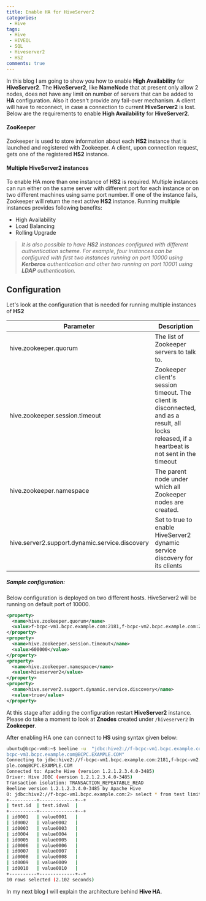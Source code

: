 ```yaml
---
title: Enable HA for HiveServer2
categories: 
 - Hive
tags:
 - Hive
 - HIVEQL
 - SQL
 - Hiveserver2
 - HS2
comments: true
---
```

In this blog I am going to show you how to enable **High Availability** for **HiveServer2**. The **HiveServer2**, like **NameNode** that at present only allow 2 nodes, does not have any limit on number of servers that can be added to **HA** configuration. Also it doesn't provide any fail-over mechanism. A client will have to reconnect, in case a connection to current **HiveServer2** is lost. Below are the requirements to enable **High Availability** for **HiveServer2**.
<!--more-->

#### ZooKeeper
Zookeeper is used to store information about each **HS2** instance that is launched and registered with Zookeeper. A client, upon connection request, gets one of the registered **HS2** instance.

#### Multiple HiveServer2 instances 
To enable HA more than one instance of **HS2** is required. Multiple instances can run either on the same server with different port for each instance or on two different machines using same port number. If one of the instance fails, Zookeeper will return the next active **HS2** instance. Running multiple instances provides following benefits:
- High Availability
- Load Balancing
- Rolling Upgrade
> _It is also possible to have  **HS2** instances configured with different authentication scheme. For example, four instances can be configured with first two instances running on port 10000 using **Kerberos** authentication and other two running on port 10001 using **LDAP** authentication._

## Configuration

Let's look at the configuration that is needed for running multiple instances of **HS2**

| Parameter     | Description |
| ------------- |-------------|
| hive.zookeeper.quorum | The list of Zookeeper servers to talk to. |
| hive.zookeeper.session.timeout | Zookeeper client's session timeout. The client is disconnected, and as a result, all locks released, if a heartbeat is not sent in the timeout |
| hive.zookeeper.namespace | The parent node under which all Zookeeper nodes are created. |
| hive.server2.support.dynamic.service.discovery | Set to true to enable HiveServer2 dynamic service discovery for its clients |

##### Sample configuration:

Below configuration is deployed on two different hosts. HiveServer2 will be running on default port of 10000.

```XML
<property>
  <name>hive.zookeeper.quorum</name>
  <value>f-bcpc-vm1.bcpc.example.com:2181,f-bcpc-vm2.bcpc.example.com:2181,f-bcpc-vm3.bcpc.example.com:2181</value>
</property>
<property>
  <name>hive.zookeeper.session.timeout</name>
  <value>600000</value>
</property>
<property>
  <name>hive.zookeeper.namespace</name>
  <value>hiveserver2</value>
</property>
<property>
  <name>hive.server2.support.dynamic.service.discovery</name>
  <value>true</value>
</property>
```
At this stage after adding the configuration restart **HiveServer2** instance. Please do take a moment to look at **Znodes** created under `/hiveserver2` in **Zookeeper**.

After enabling HA one can connect to **HS** using syntax given below:
```bash
ubuntu@bcpc-vm8:~$ beeline -u  "jdbc:hive2://f-bcpc-vm1.bcpc.example.com:2181,f-bcpc-vm2.bcpc.example.com:2181,f-bcpc-vm3.bcpc.example.com:2181/default;serviceDiscoveryMode=zooKeeper;zooKeeperNamespace=hiveserver2;principal=hive/f-
bcpc-vm3.bcpc.example.com@BCPC.EXAMPLE.COM"
Connecting to jdbc:hive2://f-bcpc-vm1.bcpc.example.com:2181,f-bcpc-vm2.bcpc.example.com:2181,f-bcpc-vm3.bcpc.example.com:2181/default;serviceDiscoveryMode=zooKeeper;zooKeeperNamespace=hiveserver2;principal=hive/f-bcpc-vm3.bcpc.exam
ple.com@BCPC.EXAMPLE.COM
Connected to: Apache Hive (version 1.2.1.2.3.4.0-3485)
Driver: Hive JDBC (version 1.2.1.2.3.4.0-3485)
Transaction isolation: TRANSACTION_REPEATABLE_READ
Beeline version 1.2.1.2.3.4.0-3485 by Apache Hive
0: jdbc:hive2://f-bcpc-vm1.bcpc.example.com:2> select * from test limit 10;
+----------+-------------+--+
| test.id  | test.idval  |
+----------+-------------+--+
| id0001   | value0001   |
| id0002   | value0002   |
| id0003   | value0003   |
| id0004   | value0004   |
| id0005   | value0005   |
| id0006   | value0006   |
| id0007   | value0007   |
| id0008   | value0008   |
| id0009   | value0009   |
| id0010   | value0010   |
+----------+-------------+--+
10 rows selected (2.102 seconds)
```

In my next blog I will explain the architecture behind **Hive HA**.
